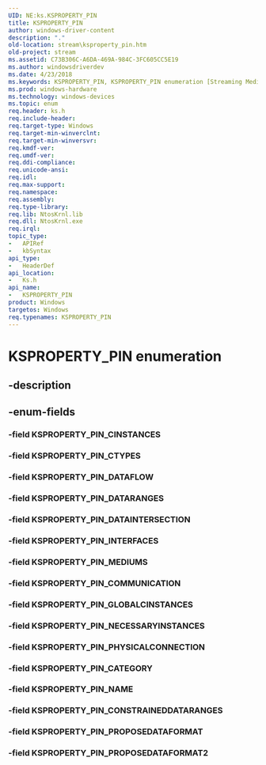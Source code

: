 ```yaml
---
UID: NE:ks.KSPROPERTY_PIN
title: KSPROPERTY_PIN
author: windows-driver-content
description: "."
old-location: stream\ksproperty_pin.htm
old-project: stream
ms.assetid: C73B306C-A6DA-469A-984C-3FC605CC5E19
ms.author: windowsdriverdev
ms.date: 4/23/2018
ms.keywords: KSPROPERTY_PIN, KSPROPERTY_PIN enumeration [Streaming Media Devices], KSPROPERTY_PIN_CATEGORY, KSPROPERTY_PIN_CINSTANCES, KSPROPERTY_PIN_COMMUNICATION, KSPROPERTY_PIN_CONSTRAINEDDATARANGES, KSPROPERTY_PIN_CTYPES, KSPROPERTY_PIN_DATAFLOW, KSPROPERTY_PIN_DATAINTERSECTION, KSPROPERTY_PIN_DATARANGES, KSPROPERTY_PIN_GLOBALCINSTANCES, KSPROPERTY_PIN_INTERFACES, KSPROPERTY_PIN_MEDIUMS, KSPROPERTY_PIN_NAME, KSPROPERTY_PIN_NECESSARYINSTANCES, KSPROPERTY_PIN_PHYSICALCONNECTION, KSPROPERTY_PIN_PROPOSEDATAFORMAT, KSPROPERTY_PIN_PROPOSEDATAFORMAT2, ks/KSPROPERTY_PIN, ks/KSPROPERTY_PIN_CATEGORY, ks/KSPROPERTY_PIN_CINSTANCES, ks/KSPROPERTY_PIN_COMMUNICATION, ks/KSPROPERTY_PIN_CONSTRAINEDDATARANGES, ks/KSPROPERTY_PIN_CTYPES, ks/KSPROPERTY_PIN_DATAFLOW, ks/KSPROPERTY_PIN_DATAINTERSECTION, ks/KSPROPERTY_PIN_DATARANGES, ks/KSPROPERTY_PIN_GLOBALCINSTANCES, ks/KSPROPERTY_PIN_INTERFACES, ks/KSPROPERTY_PIN_MEDIUMS, ks/KSPROPERTY_PIN_NAME, ks/KSPROPERTY_PIN_NECESSARYINSTANCES, ks/KSPROPERTY_PIN_PHYSICALCONNECTION, ks/KSPROPERTY_PIN_PROPOSEDATAFORMAT, ks/KSPROPERTY_PIN_PROPOSEDATAFORMAT2, stream.ksproperty_pin
ms.prod: windows-hardware
ms.technology: windows-devices
ms.topic: enum
req.header: ks.h
req.include-header: 
req.target-type: Windows
req.target-min-winverclnt: 
req.target-min-winversvr: 
req.kmdf-ver: 
req.umdf-ver: 
req.ddi-compliance: 
req.unicode-ansi: 
req.idl: 
req.max-support: 
req.namespace: 
req.assembly: 
req.type-library: 
req.lib: NtosKrnl.lib
req.dll: NtosKrnl.exe
req.irql: 
topic_type:
-	APIRef
-	kbSyntax
api_type:
-	HeaderDef
api_location:
-	Ks.h
api_name:
-	KSPROPERTY_PIN
product: Windows
targetos: Windows
req.typenames: KSPROPERTY_PIN
---
```


# KSPROPERTY_PIN enumeration


## -description





## -enum-fields




### -field KSPROPERTY_PIN_CINSTANCES


### -field KSPROPERTY_PIN_CTYPES


### -field KSPROPERTY_PIN_DATAFLOW


### -field KSPROPERTY_PIN_DATARANGES


### -field KSPROPERTY_PIN_DATAINTERSECTION


### -field KSPROPERTY_PIN_INTERFACES


### -field KSPROPERTY_PIN_MEDIUMS


### -field KSPROPERTY_PIN_COMMUNICATION


### -field KSPROPERTY_PIN_GLOBALCINSTANCES


### -field KSPROPERTY_PIN_NECESSARYINSTANCES


### -field KSPROPERTY_PIN_PHYSICALCONNECTION


### -field KSPROPERTY_PIN_CATEGORY


### -field KSPROPERTY_PIN_NAME


### -field KSPROPERTY_PIN_CONSTRAINEDDATARANGES


### -field KSPROPERTY_PIN_PROPOSEDATAFORMAT


### -field KSPROPERTY_PIN_PROPOSEDATAFORMAT2

